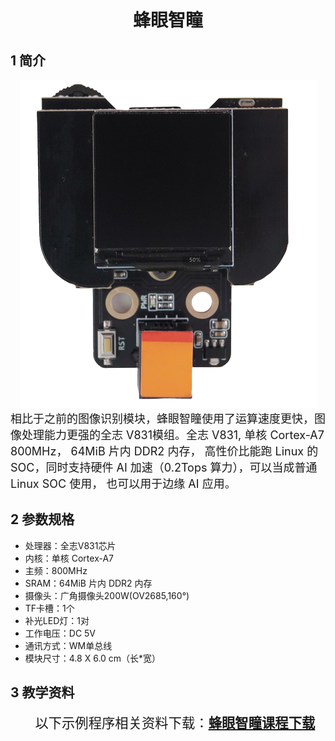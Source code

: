 <div align=center>
<h1 class="text-center">蜂眼智瞳</h1>
</div>


## 1 简介

<div align=center>
<img src="docs/electronic_modules/rj11/V831_image_recognitionV3.0/0.png">
</div>
<font size=4pt>相比于之前的图像识别模块，蜂眼智瞳使用了运算速度更快，图像处理能力更强的全志 V831模组。全志 V831, 单核 Cortex-A7 800MHz， 64MiB 片内 DDR2 内存， 高性价比能跑 Linux 的SOC，同时支持硬件 AI 加速（0.2Tops 算力），可以当成普通 Linux SOC 使用， 也可以用于边缘 AI 应用。

</font>

## 2 参数规格

- 处理器：全志V831芯片
- 内核：单核 Cortex-A7
- 主频：800MHz
- SRAM：64MiB 片内 DDR2 内存
- 摄像头：广角摄像头200W(OV2685,160°)
- TF卡槽：1个
- 补光LED灯：1对
- 工作电压：DC 5V
- 通讯方式：WM单总线
- 模块尺寸：4.8 X 6.0 cm（长*宽）



## 3 教学资料
<p class=MsoNormal><span lang=EN-US>&nbsp;&nbsp;&nbsp;&nbsp;&nbsp;&nbsp;&nbsp;&nbsp;&nbsp;
</span><span style='font-size:16.0pt;font-family:宋体'>以下示例程序相关资料下载：<b><span
lang=EN-US><a
href="docs/electronic_modules/rj11/V831_image_recognitionV3.0/09~10第九至十课 视觉模块.pptx">蜂眼智瞳课程下载</a></span></b></span></p>